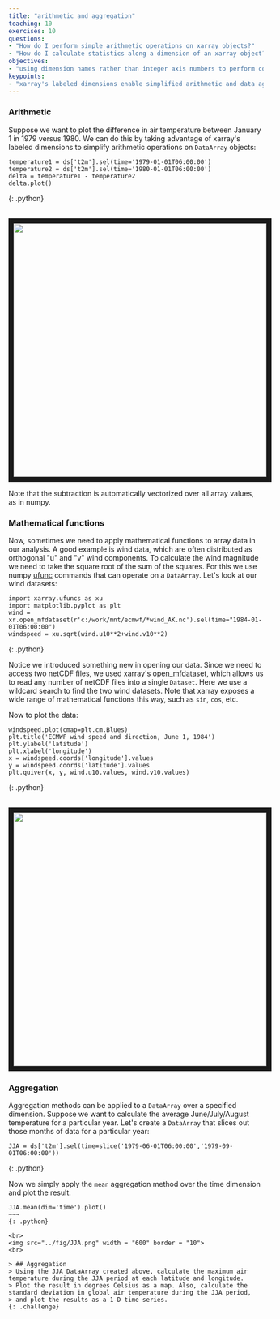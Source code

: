 ```yaml
---
title: "arithmetic and aggregation"
teaching: 10
exercises: 10
questions:
- "How do I perform simple arithmetic operations on xarray objects?"
- "How do I calculate statistics along a dimension of an xarray object?"
objectives:
- "using dimension names rather than integer axis numbers to perform common statistical arithmetic and aggregation functions"
keypoints:
- "xarray's labeled dimensions enable simplified arithmetic and data aggregation, enabling many powerful shortcuts"
---
```


### Arithmetic

Suppose we want to plot the difference in air temperature between January 1 in 1979 versus 1980. We can do this by taking advantage of xarray's labeled dimensions to simplify arithmetic operations on `DataArray` objects:

~~~
temperature1 = ds['t2m'].sel(time='1979-01-01T06:00:00')
temperature2 = ds['t2m'].sel(time='1980-01-01T06:00:00')
delta = temperature1 - temperature2
delta.plot()
~~~
{: .python}

<br>
<img src="../fig/delTemperature.png" width = "500" border = "10">
<br>

Note that the subtraction is automatically vectorized over all array values, as in numpy.

### Mathematical functions

Now, sometimes we need to apply mathematical functions to array data in our analysis. A good example is wind data, which are often distributed as orthogonal "u" and "v" wind components. To calculate the wind magnitude we need to take the square root of the sum of the squares. For this we use numpy [ufunc](http://docs.scipy.org/doc/numpy/reference/ufuncs.html) commands that can operate on a `DataArray`. Let's look at our wind datasets:

~~~
import xarray.ufuncs as xu
import matplotlib.pyplot as plt
wind = xr.open_mfdataset(r'c:/work/mnt/ecmwf/*wind_AK.nc').sel(time="1984-01-01T06:00:00")
windspeed = xu.sqrt(wind.u10**2+wind.v10**2)
~~~
{: .python}

Notice we introduced something new in opening our data. Since we need to access two netCDF files, we used xarray's [open_mfdataset](http://xarray.pydata.org/en/stable/generated/xarray.open_mfdataset.html?highlight=open_mfdataset), which allows us to read any number of netCDF files into a single `Dataset`. Here we use a wildcard search to find the two wind datasets. Note that xarray exposes a wide range of mathematical functions this way, such as  `sin`, `cos`, etc.

Now to plot the data:

~~~
windspeed.plot(cmap=plt.cm.Blues)
plt.title('ECMWF wind speed and direction, June 1, 1984')
plt.ylabel('latitude')
plt.xlabel('longitude')
x = windspeed.coords['longitude'].values
y = windspeed.coords['latitude'].values
plt.quiver(x, y, wind.u10.values, wind.v10.values)
~~~
{: .python}


<br>
<img src="../fig/windAK.png" width = "500" border = "10">
<br>

### Aggregation

Aggregation methods can be applied to a `DataArray` over a specified dimension. Suppose we want to calculate the average June/July/August temperature for a particular year. Let's create a `DataArray` that slices out those months of data for a particular year:

~~~  
JJA = ds['t2m'].sel(time=slice('1979-06-01T06:00:00','1979-09-01T06:00:00'))
~~~
{: .python}

Now we simply apply the `mean` aggregation method over the time dimension and plot the result:

~~~~
JJA.mean(dim='time').plot()
~~~
{: .python}

<br>
<img src="../fig/JJA.png" width = "600" border = "10">
<br>

> ## Aggregation
> Using the JJA DataArray created above, calculate the maximum air temperature during the JJA period at each latitude and longitude.
> Plot the result in degrees Celsius as a map. Also, calculate the standard deviation in global air temperature during the JJA period,
> and plot the results as a 1-D time series.
{: .challenge}
